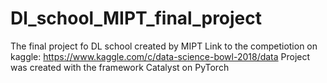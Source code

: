 # Dl_school_MIPT_final_project
The final project fo DL school created by MIPT
Link to the competiotion on kaggle: https://www.kaggle.com/c/data-science-bowl-2018/data
Project was created with the framework Catalyst on PyTorch
